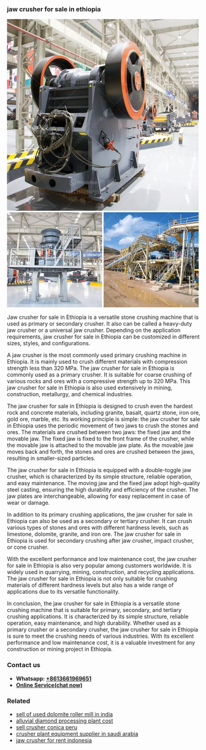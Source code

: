 <h3>jaw crusher for sale in ethiopia</h3><img src='1704856678.jpg' alt=''><p>Jaw crusher for sale in Ethiopia is a versatile stone crushing machine that is used as primary or secondary crusher. It also can be called a heavy-duty jaw crusher or a universal jaw crusher. Depending on the application requirements, jaw crusher for sale in Ethiopia can be customized in different sizes, styles, and configurations.</p><p>A jaw crusher is the most commonly used primary crushing machine in Ethiopia. It is mainly used to crush different materials with compression strength less than 320 MPa. The jaw crusher for sale in Ethiopia is commonly used as a primary crusher. It is suitable for coarse crushing of various rocks and ores with a compressive strength up to 320 MPa. This jaw crusher for sale in Ethiopia is also used extensively in mining, construction, metallurgy, and chemical industries.</p><p>The jaw crusher for sale in Ethiopia is designed to crush even the hardest rock and concrete materials, including granite, basalt, quartz stone, iron ore, gold ore, marble, etc. Its working principle is simple: the jaw crusher for sale in Ethiopia uses the periodic movement of two jaws to crush the stones and ores. The materials are crushed between two jaws: the fixed jaw and the movable jaw. The fixed jaw is fixed to the front frame of the crusher, while the movable jaw is attached to the movable jaw plate. As the movable jaw moves back and forth, the stones and ores are crushed between the jaws, resulting in smaller-sized particles.</p><p>The jaw crusher for sale in Ethiopia is equipped with a double-toggle jaw crusher, which is characterized by its simple structure, reliable operation, and easy maintenance. The moving jaw and the fixed jaw adopt high-quality steel casting, ensuring the high durability and efficiency of the crusher. The jaw plates are interchangeable, allowing for easy replacement in case of wear or damage.</p><p>In addition to its primary crushing applications, the jaw crusher for sale in Ethiopia can also be used as a secondary or tertiary crusher. It can crush various types of stones and ores with different hardness levels, such as limestone, dolomite, granite, and iron ore. The jaw crusher for sale in Ethiopia is used for secondary crushing after jaw crusher, impact crusher, or cone crusher.</p><p>With the excellent performance and low maintenance cost, the jaw crusher for sale in Ethiopia is also very popular among customers worldwide. It is widely used in quarrying, mining, construction, and recycling applications. The jaw crusher for sale in Ethiopia is not only suitable for crushing materials of different hardness levels but also has a wide range of applications due to its versatile functionality.</p><p>In conclusion, the jaw crusher for sale in Ethiopia is a versatile stone crushing machine that is suitable for primary, secondary, and tertiary crushing applications. It is characterized by its simple structure, reliable operation, easy maintenance, and high durability. Whether used as a primary crusher or a secondary crusher, the jaw crusher for sale in Ethiopia is sure to meet the crushing needs of various industries. With its excellent performance and low maintenance cost, it is a valuable investment for any construction or mining project in Ethiopia.</p><h3>Contact us</h3><ul><li><strong>Whatsapp:&nbsp;<a href="https://wa.me/8613661969651">+8613661969651</a></strong></li><li><a href="https://swt.shibang-china.com/?git&amp;zhl&amp;jaw crusher for sale in ethiopia"><strong>Online Service(chat now)</strong></a></li></ul><h3>Related</h3><ul><li><a href='sell of used dolomite roller mill in india.md'>sell of used dolomite roller mill in india</a></li><li><a href='alluvial diamond processing plant cost.md'>alluvial diamond processing plant cost</a></li><li><a href='sell crusher conica peru.md'>sell crusher conica peru</a></li><li><a href='crusher plant equipment supplier in saudi arabia.md'>crusher plant equipment supplier in saudi arabia</a></li><li><a href='jaw crusher for rent indonesia.md'>jaw crusher for rent indonesia</a></li></ul>